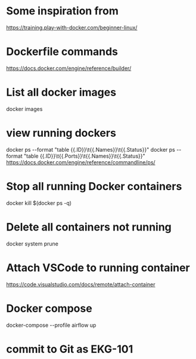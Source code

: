 # Some inspiration from
https://training.play-with-docker.com/beginner-linux/

# Dockerfile commands
https://docs.docker.com/engine/reference/builder/

# List all docker images
docker images 

# view running dockers
docker ps --format "table {{.ID}}\t{{.Names}}\t{{.Status}}"
docker ps --format "table {{.ID}}\t{{.Ports}}\t{{.Names}}\t{{.Status}}"
https://docs.docker.com/engine/reference/commandline/ps/


# Stop all running Docker containers
docker kill $(docker ps -q)

# Delete all containers not running
docker system prune

# Attach VSCode to running container
https://code.visualstudio.com/docs/remote/attach-container

# Docker compose
docker-compose --profile airflow up

# commit to Git as EKG-101